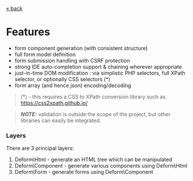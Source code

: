 [&laquo; back](../README.md)

# Features
* form component generation (with consistent structure)
* full form model definition
* form submission handling with CSRF protection
* strong IDE auto-completion support & chaining wherever appropriate
* just-in-time DOM modification : via simplistic PHP selectors, full XPath selector, or optionally CSS selectors (*)
* form array (and hence json) encoding/decoding

> (*) - this requires a CSS to XPath conversion library such as https://css2xpath.github.io/

> **_NOTE:_** validation is outside the scope of the project, but other libraries can easily be integrated.

### Layers
There are 3 principal layers:
1. Deform\Html - generate an HTML tree which can be manipulated
2. Deform\Component - generate various components using Deform\Html
3. Deform\Form - generate forms using Deform\Component

